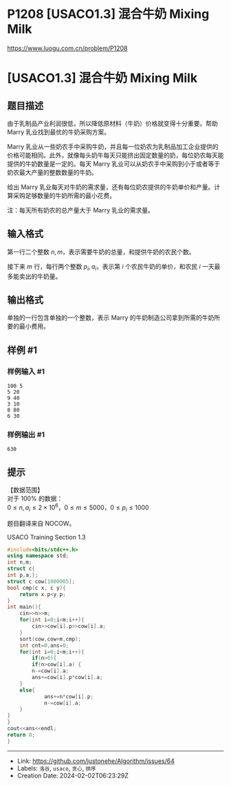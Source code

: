 # P1208 [USACO1.3] 混合牛奶 Mixing Milk

https://www.luogu.com.cn/problem/P1208
# [USACO1.3] 混合牛奶 Mixing Milk

## 题目描述

由于乳制品产业利润很低，所以降低原材料（牛奶）价格就变得十分重要。帮助 Marry 乳业找到最优的牛奶采购方案。

Marry 乳业从一些奶农手中采购牛奶，并且每一位奶农为乳制品加工企业提供的价格可能相同。此外，就像每头奶牛每天只能挤出固定数量的奶，每位奶农每天能提供的牛奶数量是一定的。每天 Marry 乳业可以从奶农手中采购到小于或者等于奶农最大产量的整数数量的牛奶。

给出 Marry 乳业每天对牛奶的需求量，还有每位奶农提供的牛奶单价和产量。计算采购足够数量的牛奶所需的最小花费。

注：每天所有奶农的总产量大于 Marry 乳业的需求量。

## 输入格式

第一行二个整数 $n,m$，表示需要牛奶的总量，和提供牛奶的农民个数。

接下来 $m$ 行，每行两个整数 $p_i,a_i$，表示第 $i$ 个农民牛奶的单价，和农民 $i$ 一天最多能卖出的牛奶量。

## 输出格式

单独的一行包含单独的一个整数，表示 Marry 的牛奶制造公司拿到所需的牛奶所要的最小费用。

## 样例 #1

### 样例输入 #1

```
100 5
5 20
9 40
3 10
8 80
6 30
```

### 样例输出 #1

```
630
```

## 提示

【数据范围】  
对于 $100\%$ 的数据：  
$0 \le n,a_i \le 2 \times 10^6$，$0\le m \le 5000$，$0 \le p_i \le 1000$

题目翻译来自 NOCOW。

USACO Training Section 1.3
```C++
#include<bits/stdc++.h>
using namespace std;
int n,m;
struct c{
int p,a;};
struct c cow[1000005];
bool cmp(c x, c y){
	return x.p<y.p;
}
int main(){
	cin>>n>>m;
	for(int i=0;i<m;i++){
		cin>>cow[i].p>>cow[i].a;
	}
	sort(cow,cow+m,cmp);
	int cnt=0,ans=0;
	for(int i=0;i<m;i++){
		if(n>0){
		if(n>cow[i].a) {
		n-=cow[i].a;
		ans+=cow[i].p*cow[i].a;
	}
	else{
	    	ans+=n*cow[i].p;
			n-=cow[i].a;
	}
}
}
cout<<ans<<endl;
return 0;
}
```

---

* Link: https://github.com/justonehe/Algorithm/issues/64
* Labels: `洛谷`, `usaco`, `贪心`, `排序`
* Creation Date: 2024-02-02T06:23:29Z
